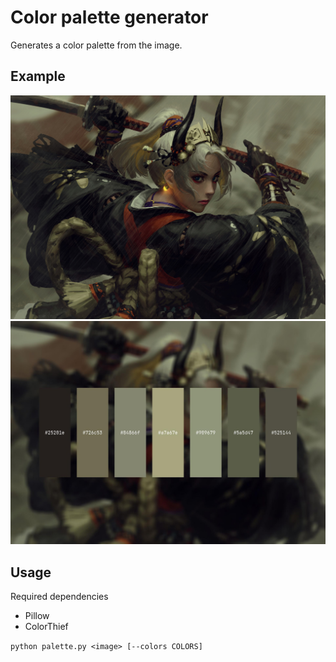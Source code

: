 # Color palette generator

Generates a color palette from the image.

## Example

![original](examples/original.jpg 'Original')
![generated](examples/palette.jpg 'Generated')

## Usage

Required dependencies
-   Pillow
-   ColorThief

`python palette.py <image> [--colors COLORS]`


